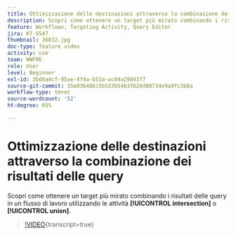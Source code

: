 ```yaml
---
title: Ottimizzazione delle destinazioni attraverso la combinazione dei risultati delle query
description: Scopri come ottenere un target più mirato combinando i risultati delle query in un flusso di lavoro utilizzando le attività di intersezione o di unione.
feature: Workflows, Targeting Activity, Query Editor
jira: KT-5547
thumbnail: 36832.jpg
doc-type: feature video
activity: use
team: WWFRE
role: User
level: Beginner
exl-id: 3bd6a4cf-95ae-4f4a-b53a-ac04a29843f7
source-git-commit: 35e036486c5b533b54b3f626d88734e9a9fc3b8a
workflow-type: tm+mt
source-wordcount: '52'
ht-degree: 65%

---
```


# Ottimizzazione delle destinazioni attraverso la combinazione dei risultati delle query

Scopri come ottenere un target più mirato combinando i risultati delle query in un flusso di lavoro utilizzando le attività **[!UICONTROL intersection]** o **[!UICONTROL union]**.

>[!VIDEO](https://video.tv.adobe.com/v/326554?quality=12&learn=on&captions=ita){transcript=true}
